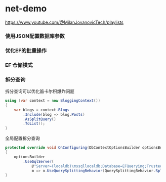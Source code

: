 # net-demo
https://www.youtube.com/@MilanJovanovicTech/playlists

### 使用JSON配置数据库参数

### 优化EF的批量操作

### EF 仓储模式

### 拆分查询

拆分查询可以优化笛卡尔积爆炸问题

```C#
using (var context = new BloggingContext())
{
    var blogs = context.Blogs
        .Include(blog => blog.Posts)
        .AsSplitQuery()
        .ToList();
}
```



全局配置拆分查询

```C#
protected override void OnConfiguring(DbContextOptionsBuilder optionsBuilder)
{
    optionsBuilder
        .UseSqlServer(
            @"Server=(localdb)\mssqllocaldb;Database=EFQuerying;Trusted_Connection=True",
            o => o.UseQuerySplittingBehavior(QuerySplittingBehavior.SplitQuery));
}
```







### 

